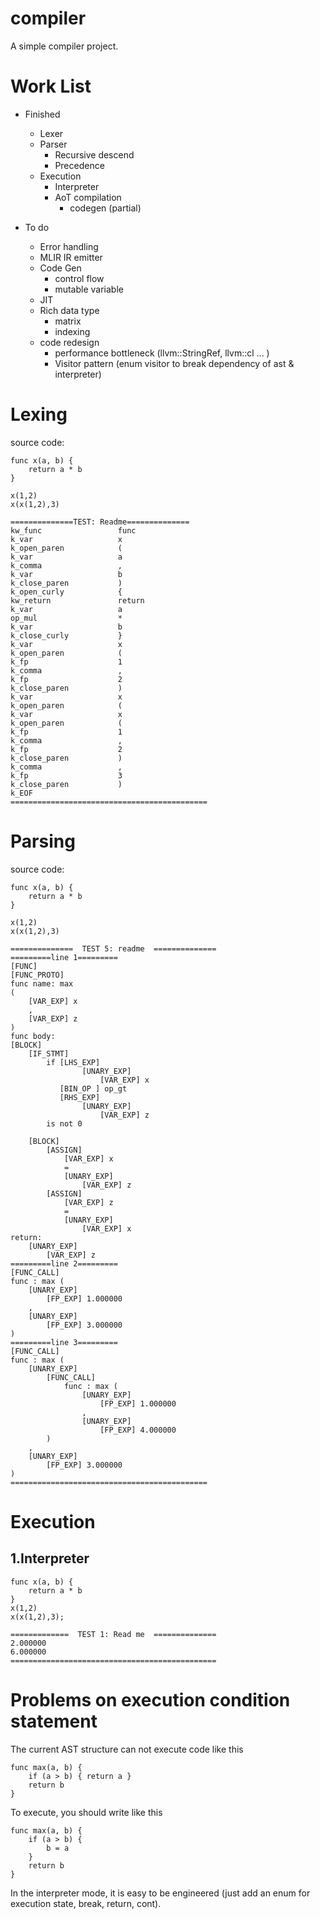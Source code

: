 # compiler

A simple compiler project.


# Work List
- Finished
  - Lexer
  - Parser
    - Recursive descend
    - Precedence
  - Execution
    - Interpreter
    - AoT compilation
        - codegen (partial)

- To do
  - Error handling
  - MLIR IR emitter
  - Code Gen
    - control flow
    - mutable variable
  - JIT
  - Rich data type
    - matrix
    - indexing
  - code redesign
    - performance bottleneck (llvm::StringRef, llvm::cl ... )
    - Visitor pattern (enum visitor to break dependency of ast & interpreter)


# Lexing

source code:
```
func x(a, b) {
    return a * b
}

x(1,2)
x(x(1,2),3)
```

```
==============TEST: Readme==============
kw_func             	func
k_var               	x
k_open_paren        	(
k_var               	a
k_comma             	,
k_var               	b
k_close_paren       	)
k_open_curly        	{
kw_return           	return
k_var               	a
op_mul              	*
k_var               	b
k_close_curly       	}
k_var               	x
k_open_paren        	(
k_fp                	1
k_comma             	,
k_fp                	2
k_close_paren       	)
k_var               	x
k_open_paren        	(
k_var               	x
k_open_paren        	(
k_fp                	1
k_comma             	,
k_fp                	2
k_close_paren       	)
k_comma             	,
k_fp                	3
k_close_paren       	)
k_EOF
============================================
```


# Parsing

source code:
```
func x(a, b) {
    return a * b
}

x(1,2)
x(x(1,2),3)
```

```
==============  TEST 5: readme  ==============
=========line 1=========
[FUNC]
[FUNC_PROTO]
func name: max
(
    [VAR_EXP] x
    ,
    [VAR_EXP] z
)
func body:
[BLOCK]
    [IF_STMT]
        if [LHS_EXP]
                [UNARY_EXP]
                    [VAR_EXP] x
           [BIN_OP ] op_gt
           [RHS_EXP]
                [UNARY_EXP]
                    [VAR_EXP] z
        is not 0

    [BLOCK]
        [ASSIGN]
            [VAR_EXP] x
            =
            [UNARY_EXP]
                [VAR_EXP] z
        [ASSIGN]
            [VAR_EXP] z
            =
            [UNARY_EXP]
                [VAR_EXP] x
return:
    [UNARY_EXP]
        [VAR_EXP] z
=========line 2=========
[FUNC_CALL]
func : max (
    [UNARY_EXP]
        [FP_EXP] 1.000000
    ,
    [UNARY_EXP]
        [FP_EXP] 3.000000
)
=========line 3=========
[FUNC_CALL]
func : max (
    [UNARY_EXP]
        [FUNC_CALL]
            func : max (
                [UNARY_EXP]
                    [FP_EXP] 1.000000
                ,
                [UNARY_EXP]
                    [FP_EXP] 4.000000
        )
    ,
    [UNARY_EXP]
        [FP_EXP] 3.000000
)
============================================
```

# Execution

## 1.Interpreter
```
func x(a, b) {
    return a * b
}
x(1,2)
x(x(1,2),3);
```

```
=============  TEST 1: Read me  ==============
2.000000
6.000000
==============================================
```


# Problems on execution condition statement

The current AST structure can not execute code like this
```
func max(a, b) {
    if (a > b) { return a }
    return b
}
```
To execute, you should write like this
```
func max(a, b) {
    if (a > b) {
        b = a
    }
    return b
}
```
In the interpreter mode, it is easy to be engineered (just add an enum for execution state, break, return, cont).